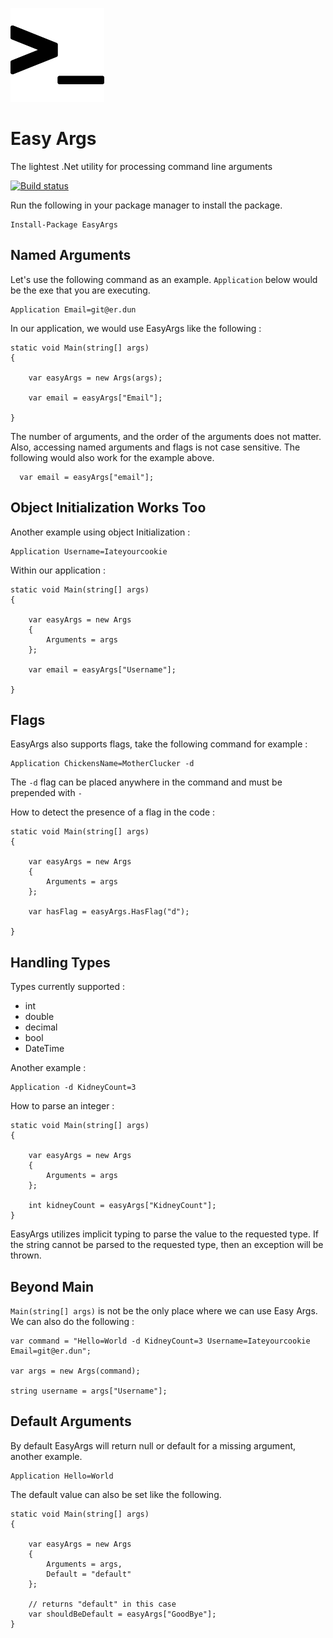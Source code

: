 ![alt text](https://raw.githubusercontent.com/masterjeef/easy-args/master/easy-arg-icon.png "Easy Args")

# Easy Args

The lightest .Net utility for processing command line arguments

[![Build status](https://ci.appveyor.com/api/projects/status/w7vwd418k6ltur9k?svg=true)](https://ci.appveyor.com/project/masterjeef/easy-args)

Run the following in your package manager to install the package.

    Install-Package EasyArgs

## Named Arguments

Let's use the following command as an example. `Application` below would be the exe that you are executing.

    Application Email=git@er.dun

In our application, we would use EasyArgs like the following :

    static void Main(string[] args)
    {

        var easyArgs = new Args(args);

        var email = easyArgs["Email"];

    }

The number of arguments, and the order of the arguments does not matter. Also, accessing named arguments and flags is not case sensitive. The following would also work for the example above.

      var email = easyArgs["email"];

## Object Initialization Works Too

Another example using object Initialization :

    Application Username=Iateyourcookie

Within our application :

    static void Main(string[] args)
    {

        var easyArgs = new Args
        {
            Arguments = args
        };

        var email = easyArgs["Username"];

    }

## Flags

EasyArgs also supports flags, take the following command for example :

    Application ChickensName=MotherClucker -d

The `-d` flag can be placed anywhere in the command and must be prepended with `-`

How to detect the presence of a flag in the code :

    static void Main(string[] args)
    {

        var easyArgs = new Args
        {
            Arguments = args
        };

        var hasFlag = easyArgs.HasFlag("d");

    }

## Handling Types

Types currently supported :

* int
* double
* decimal
* bool
* DateTime

Another example :

    Application -d KidneyCount=3

How to parse an integer :

    static void Main(string[] args)
    {

        var easyArgs = new Args
        {
            Arguments = args
        };

        int kidneyCount = easyArgs["KidneyCount"];
    }

EasyArgs utilizes implicit typing to parse the value to the requested type. If the string cannot be parsed to the requested type, then an exception will be thrown.

## Beyond Main

`Main(string[] args)` is not be the only place where we can use Easy Args. We can also do the following :

    var command = "Hello=World -d KidneyCount=3 Username=Iateyourcookie Email=git@er.dun";

    var args = new Args(command);

    string username = args["Username"];

## Default Arguments

By default EasyArgs will return null or default for a missing argument, another example.

    Application Hello=World

The default value can also be set like the following.

    static void Main(string[] args)
    {

        var easyArgs = new Args
        {
            Arguments = args,
            Default = "default"
        };
        
        // returns "default" in this case
        var shouldBeDefault = easyArgs["GoodBye"];
    }
